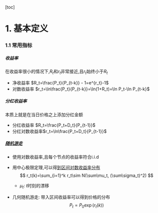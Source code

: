 [toc]

# 1. 基本定义

### 1.1 常用指标

##### 收益率

在收益率很小的情况下,$R_t$和$r_t$非常接近,且$r_t$始终小于$R_t$

- 净收益率 $R_t=\frac{P_t}{P_{t-k}} - 1=e^{r_t}-1$
- 对数收益率 $r_t=\ln\frac{P_t}{P_{t-k}}=\ln(1+R_t)=\ln P_t-\ln P_{t-k}$

##### 分红收益率

本质上就是在当日价格之上添加分红金额

- 分红收益率 $R_t=\frac{P_t+D_t}{P_{t-1}}$
- 分红对数收益率$r_t=\ln\frac{P_t+D_t}{P_{t-1}}$

##### <u>随机游走</u>

- 使用对数收益率,且每个节点的收益率符合i.i.d

- 用中心极限定理,可以得<u>到区间对数收益率分布</u>
  $$
  r_t(k)=\sum_{i=1}^k r_t\sim N(\sum\mu_t, (\sum\sigma_t)^2)
  $$

  - $\mu_t$: $t$时刻的漂移 

- 几何随机游走: 带入区间收益率可以得到价格的分布
  $$
  P_t=P_0\exp(r_t(k))
  $$
  